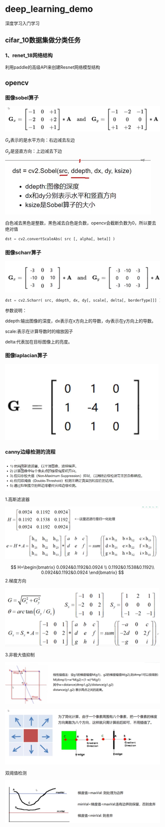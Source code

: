 # deep_learning_demo
深度学习入门学习
## cifar_10数据集做分类任务
### 1、renet_18网络结构
利用paddle的高级API来创建Resnet网络模型结构


## opencv
### 图像sobel算子

![1679215534581](./images/1679215534581.png)

$G_x$表示的是水平方向：右边减去左边

$G_y$是竖直方向：上边减去下边

![1679215837262](./images/1679215837262.png)

白色减去黑色是整数，黑色减去白色是负数，opencv会截断负数为0，所以要去绝对值

```python
dst = cv2.convertScaleAbs( src [, alpha[, beta]] )
```

### 图像scharr算子

![1679219079351](./images/1679219079351.png)

```python
dst = cv2.Scharr( src, ddepth, dx, dy[, scale[, delta[, borderType]]] )
```

参数说明：

ddepth:输出图像的深度，dx表示在x方向上的导数，dy表示在y方向上的导数。

scale:表示在计算导数时的缩放因子

delta:代表加在目标图像上的亮度。



### 图像laplacian算子

![1679219125306](./images/1679219125306.png)



### canny边缘检测的流程

![1679219653187](./images/1679219653187.png)

1.高斯滤波器

![1679219897806](./images/1679219897806.png)

$$
H=\begin{bmatrix}
0.0924&0.1192&0.0924 \\
0.1192&0.1538&0.1192\\
0.0924&0.1192&0.0924
\end{bmatrix}
$$
2.梯度方向

![1679220280679](./images/1679220280679.png)

3.非极大值抑制

![1679220520047](./images/1679220520047.png)

![1679220535917](./images/1679220535917.png)

双阈值检测

![1679220646033](./images/1679220646033.png)



